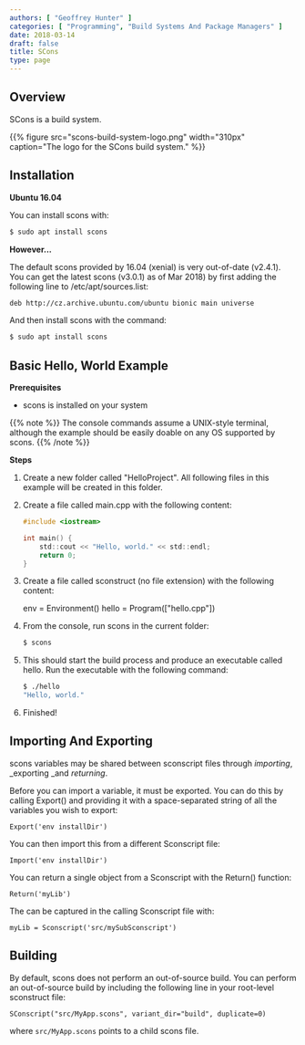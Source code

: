 ```yaml
---
authors: [ "Geoffrey Hunter" ]
categories: [ "Programming", "Build Systems And Package Managers" ]
date: 2018-03-14
draft: false
title: SCons
type: page
---
```


## Overview

SCons is a build system.

{{% figure src="scons-build-system-logo.png" width="310px" caption="The logo for the SCons build system."  %}}

## Installation

**Ubuntu 16.04**

You can install scons with:

```sh
$ sudo apt install scons
```

**However...**

The default scons provided by 16.04 (xenial) is very out-of-date (v2.4.1). You can get the latest scons (v3.0.1) as of Mar 2018) by first adding the following line to /etc/apt/sources.list:

```sh    
deb http://cz.archive.ubuntu.com/ubuntu bionic main universe
```

And then install scons with the command:

```sh    
$ sudo apt install scons
```

## Basic Hello, World Example

**Prerequisites**

* scons is installed on your system

{{% note %}}
The console commands assume a UNIX-style terminal, although the example should be easily doable on any OS supported by scons.
{{% /note %}}

**Steps**

1. Create a new folder called "HelloProject". All following files in this example will be created in this folder.
2. Create a file called main.cpp with the following content:  

    ```c
    #include <iostream>
    
    int main() {
    	std::cout << "Hello, world." << std::endl;
    	return 0;
    }
    ```

3. Create a file called sconstruct (no file extension) with the following content:  

    
    env = Environment()
    hello = Program(["hello.cpp"])

4. From the console, run scons in the current folder:  

    ```sh    
    $ scons
    ```

5. This should start the build process and produce an executable called hello. Run the executable with the following command:  

    ```sh    
    $ ./hello
    "Hello, world."
    ```

6. Finished!

## Importing And Exporting

scons variables may be shared between sconscript files through _importing_, _exporting _and _returning_.

Before you can import a variable, it must be exported. You can do this by calling Export() and providing it with a space-separated string of all the variables you wish to export:
  
    Export('env installDir')

You can then import this from a different Sconscript file:
    
    Import('env installDir')

You can return a single object from a Sconscript with the Return() function:
    
    Return('myLib')

The can be captured in the calling Sconscript file with:
    
    myLib = Sconscript('src/mySubSconscript')

## Building

By default, scons does not perform an out-of-source build. You can perform an out-of-source build by including the following line in your root-level sconstruct file:

```
SConscript("src/MyApp.scons", variant_dir="build", duplicate=0)
```

where `src/MyApp.scons` points to a child scons file.
